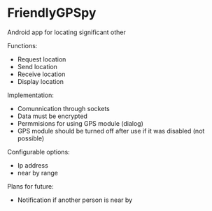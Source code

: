 # FriendlyGPSpy
Android app for locating significant other

Functions:
- Request location
- Send location
- Receive location
- Display location

Implementation:
- Comunnication through sockets
- Data must be encrypted
- Permmisions for using GPS module (dialog)
- GPS module should be turned off after use if it was disabled (not possible)

Configurable options:
- Ip address
- near by range 

Plans for future:
- Notification if another person is near by
